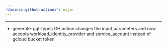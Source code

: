 ```yaml
---
'davinci-github-actions': major
---
```


---

- generate-gql-types GH action changes the input parameters and now accepts workload_identity_provider and service_account instead of gcloud bucket token
